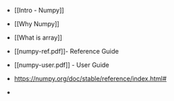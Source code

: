 
- [[Intro - Numpy]]
- [[Why Numpy]]
- [[What is array]]
- [[numpy-ref.pdf]]- Reference Guide
- [[numpy-user.pdf]] - User Guide

- https://numpy.org/doc/stable/reference/index.html#
- 